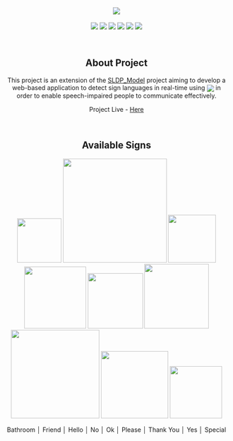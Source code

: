 <h2 align="center"><img src="https://github.com/itsvaibhavmishra/SLDP/blob/main/Imgs/SLDP.png"></h2>

<p align="center">
  <img src="https://img.shields.io/badge/-HTML5-E34F26?style=flat-square&logo=html5&logoColor=white"/>
  <img src="https://img.shields.io/badge/-CSS3-1572B6?style=flat-square&logo=css3"/>
  <img src="https://img.shields.io/badge/-TailwindCSS-563D7C?style=flat-square&logo=bootstrap"/>
  <img src="https://img.shields.io/badge/-JavaScript-black?style=flat-square&logo=javascript"/>
  <img src="https://img.shields.io/badge/-Nodejs-black?style=flat-square&logo=Node.js"/>
  <img src="https://img.shields.io/badge/-React-black?style=flat-square&logo=react"/>
</p><br>

<h2 align="center">About Project</h2>

<p align="center">
  This project is an extension of the <a href="https://github.com/itsvaibhavmishra/SLDP-MODEL">SLDP_Model</a> project aiming to develop a web-based application to
  detect sign languages in real-time using <img align="center" src="https://img.shields.io/badge/tensorflowjs-3.18.0-orange?style=flat-square&logo=html5&logoColor=white"/> in order to enable speech-impaired people to communicate effectively.
</p>

<p align="center">Project Live - <a href="https://sldp.netlify.app">Here</a></p><br>

<h2 align="center">Available Signs</h2>

<p align="center">
  <img src="https://github.com/itsvaibhavmishra/SLDP/blob/main/Imgs/Bathroom.png" width="100"/>
  <img src="https://github.com/itsvaibhavmishra/SLDP/blob/main/Imgs/Friend.png" width="235"/>
  <img src="https://github.com/itsvaibhavmishra/SLDP/blob/main/Imgs/Hello.png" width="108"/>
  <img src="https://github.com/itsvaibhavmishra/SLDP/blob/main/Imgs/No.png" width="140"/>
  <img src="https://github.com/itsvaibhavmishra/SLDP/blob/main/Imgs/Ok.png" width="125"/>
  <img src="https://github.com/itsvaibhavmishra/SLDP/blob/main/Imgs/Please.png" width="146"/>
  <img src="https://github.com/itsvaibhavmishra/SLDP/blob/main/Imgs/Thank You.png" width="200"/>
  <img src="https://github.com/itsvaibhavmishra/SLDP/blob/main/Imgs/Yes.png" width="152"/>
  <img src="https://github.com/itsvaibhavmishra/SLDP/blob/main/Imgs/Taijutsu.png" width="118"/>
</p>

<p align="center">Bathroom │ Friend │ Hello	│ No │ Ok	│ Please │ Thank You │ Yes │ Special </p><br>
